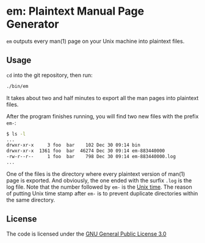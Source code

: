 em: Plaintext Manual Page Generator
========================

`em` outputs every man(1) page on your Unix machine into plaintext files.

Usage 
-----

`cd` into the git repository, then run:

```sh
./bin/em
```

It takes about two and half minutes to export all the man pages into plaintext files.

After the program finishes running, you will find two new files with the prefix `em-`: 

```sh
$ ls -l
...
drwxr-xr-x     3 foo  bar    102 Dec 30 09:14 bin
drwxr-xr-x  1361 foo  bar  46274 Dec 30 09:14 em-883440000
-rw-r--r--     1 foo  bar    798 Dec 30 09:14 em-883440000.log
...
```

One of the files is the directory where every plaintext version of man(1) page is exported. And obviously, the one ended with the surfix `.log` is the log file. Note that the number followed by `em-` is the [Unix time](https://en.wikipedia.org/wiki/Unix_time). The reason of putting Unix time stamp after `em-` is to prevent duplicate directories within the same directory. 

License
-------
The code is licensed under the [GNU General Public License 3.0](https://raw.githubusercontent.com/chiayolin/em/master/LICENSE)
